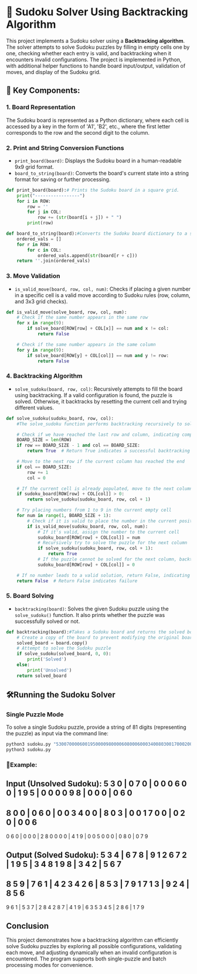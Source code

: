 # 🧩 Sudoku Solver Using Backtracking Algorithm

This project implements a Sudoku solver using a **Backtracking algorithm**. The solver attempts to solve Sudoku puzzles by filling in empty cells one by one, checking whether each entry is valid, and backtracking when it encounters invalid configurations. The project is implemented in Python, with additional helper functions to handle board input/output, validation of moves, and display of the Sudoku grid.

## 🚀 Key Components:

### 1. Board Representation
The Sudoku board is represented as a Python dictionary, where each cell is accessed by a key in the form of 'A1', 'B2', etc., where the first letter corresponds to the row and the second digit to the column.

### 2. Print and String Conversion Functions
- `print_board(board)`: Displays the Sudoku board in a human-readable 9x9 grid format.
- `board_to_string(board)`: Converts the board's current state into a string format for saving or further processing.

```python
def print_board(board):# Prints the Sudoku board in a square grid.
    print("-----------------")
    for i in ROW:
        row = ''
        for j in COL:
            row += (str(board[i + j]) + " ")
        print(row)
```

```python
def board_to_string(board):#Converts the Sudoku board dictionary to a string for writing.
    ordered_vals = []
    for r in ROW:
        for c in COL:
            ordered_vals.append(str(board[r + c]))
    return ''.join(ordered_vals)
```

### 3. Move Validation
- `is_valid_move(board, row, col, num)`: Checks if placing a given number in a specific cell is a valid move according to Sudoku rules (row, column, and 3x3 grid checks).

```python
def is_valid_move(solve_board, row, col, num):
    # Check if the same number appears in the same row
    for x in range(9):
        if solve_board[ROW[row] + COL[x]] == num and x != col:
            return False

    # Check if the same number appears in the same column
    for y in range(9):
        if solve_board[ROW[y] + COL[col]] == num and y != row:
            return False
```

### 4. Backtracking Algorithm
- `solve_sudoku(board, row, col)`: Recursively attempts to fill the board using backtracking. If a valid configuration is found, the puzzle is solved. Otherwise, it backtracks by resetting the current cell and trying different values.

```python
def solve_sudoku(sudoku_board, row, col):
    #The solve_sudoku function performs backtracking recursively to solve the Sudoku puzzle.: BackTracking

    # Check if we have reached the last row and column, indicating completion of the puzzle
    BOARD_SIZE = len(ROW)
    if row == BOARD_SIZE - 1 and col == BOARD_SIZE:
        return True  # Return True indicates a successful backtracking

    # Move to the next row if the current column has reached the end
    if col == BOARD_SIZE:
        row += 1
        col = 0

    # If the current cell is already populated, move to the next column
    if sudoku_board[ROW[row] + COL[col]] > 0:
        return solve_sudoku(sudoku_board, row, col + 1)

    # Try placing numbers from 1 to 9 in the current empty cell
    for num in range(1, BOARD_SIZE + 1):
        # Check if it is valid to place the number in the current position
        if is_valid_move(sudoku_board, row, col, num):
            # If it's valid, assign the number to the current cell
            sudoku_board[ROW[row] + COL[col]] = num
            # Recursively try to solve the puzzle for the next column
            if solve_sudoku(sudoku_board, row, col + 1):
                return True
            # If the puzzle cannot be solved for the next column, backtrack by resetting the current cell to 0
            sudoku_board[ROW[row] + COL[col]] = 0

    # If no number leads to a valid solution, return False, indicating that the puzzle cannot be solved with the current configuration
    return False  # Return False indicates failure
```
### 5. Board Solving
- `backtracking(board)`: Solves the given Sudoku puzzle using the `solve_sudoku()` function. It also prints whether the puzzle was successfully solved or not.

```python
def backtracking(board):#Takes a Sudoku board and returns the solved board using backtracking algorithm.
    # Create a copy of the board to prevent modifying the original board
    solved_board = board.copy()
    # Attempt to solve the Sudoku puzzle
    if solve_sudoku(solved_board, 0, 0):
        print('Solved')
    else:
        print('Unsolved')
    return solved_board
```


## 🛠️Running the Sudoku Solver

### Single Puzzle Mode
To solve a single Sudoku puzzle, provide a string of 81 digits (representing the puzzle) as input via the command line:

```bash
python3 sudoku.py "530070000600195000098000060800060003400803001700020006060000280000419005000080079"
python3 sudoku.py
```

### 📝Example:
Input (Unsolved Sudoku):
5 3 0 | 0 7 0 | 0 0 0
6 0 0 | 1 9 5 | 0 0 0
0 9 8 | 0 0 0 | 0 6 0
---------------------
8 0 0 | 0 6 0 | 0 0 3
4 0 0 | 8 0 3 | 0 0 1
7 0 0 | 0 2 0 | 0 0 6
---------------------
0 6 0 | 0 0 0 | 2 8 0
0 0 0 | 4 1 9 | 0 0 5
0 0 0 | 0 8 0 | 0 7 9


Output (Solved Sudoku):
5 3 4 | 6 7 8 | 9 1 2
6 7 2 | 1 9 5 | 3 4 8
1 9 8 | 3 4 2 | 5 6 7
---------------------
8 5 9 | 7 6 1 | 4 2 3
4 2 6 | 8 5 3 | 7 9 1
7 1 3 | 9 2 4 | 8 5 6
---------------------
9 6 1 | 5 3 7 | 2 8 4
2 8 7 | 4 1 9 | 6 3 5
3 4 5 | 2 8 6 | 1 7 9

## Conclusion
This project demonstrates how a backtracking algorithm can efficiently solve Sudoku puzzles by exploring all possible configurations, validating each move, and adjusting dynamically when an invalid configuration is encountered. The program supports both single-puzzle and batch processing modes for convenience.
